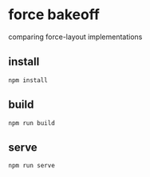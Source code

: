 # force bakeoff

comparing force-layout implementations

## install

```
npm install
```

## build

```
npm run build
```

## serve
```
npm run serve
```